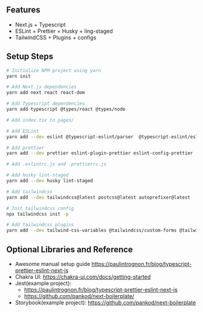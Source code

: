 ## Features

- Next.js + Typescript
- ESLint + Prettier + Husky + ling-staged
- TailwindCSS + Plugins + configs

## Setup Steps

```bash
# Initialize NPM project using yarn
yarn init

# Add Next.js dependencies
yarn add next react react-dom

# Add Typescript dependencies
yarn add typescript @types/react @types/node

# Add index.tsx to pages/

# Add ESLint
yarn add --dev eslint @typescript-eslint/parser  @typescript-eslint/eslint-plugin eslint-plugin-react eslint-plugin-react-hooks eslint-plugin-jsx-a11y 

# Add prettier
yarn add --dev prettier eslint-plugin-prettier eslint-config-prettier

# Add .eslintrc.js and .prettierrc.js

# Add husky lint-staged
yarn add --dev husky lint-staged

# Add tailwindcss
yarn add --dev tailwindcss@latest postcss@latest autoprefixer@latest

# Init tailwindcss config
npx tailwindcss init -p

# Add tailwindcss plugins
yarn add --dev tailwind-css-variables @tailwindcss/custom-forms @tailwindcss/aspect-ratio
```

## Optional Libraries and Reference 

- Awesome manual setup guide https://paulintrognon.fr/blog/typescript-prettier-eslint-next-js
- Chakra UI: https://chakra-ui.com/docs/getting-started
- Jest(example project): 
  - https://paulintrognon.fr/blog/typescript-prettier-eslint-next-js
  - https://github.com/pankod/next-boilerplate/
- Storybook(example project): https://github.com/pankod/next-boilerplate
